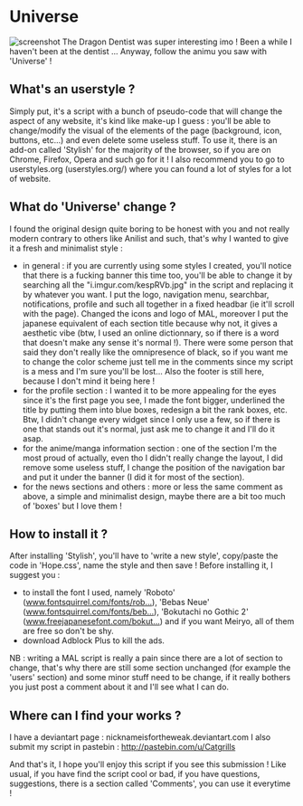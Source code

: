 # Universe

![screenshot](http://i.imgur.com/hzYfxUv.jpg)
The Dragon Dentist was super interesting imo ! Been a while I haven't been at the dentist ... Anyway, follow the animu you saw with 'Universe' !

What's an userstyle ?
-------------------------------

Simply put, it's a script with a bunch of pseudo-code that will change the aspect of any website, it's kind like make-up I guess : you'll be able to change/modify the visual of the elements of the page (background, icon, buttons, etc...) and even delete some useless stuff. To use it, there is an add-on called 'Stylish' for the majority of the browser, so if you are on Chrome, Firefox, Opera and such go for it ! I also recommend you to go to userstyles.org (userstyles.org/) where you can found a lot of styles for a lot of website.

What do 'Universe' change ? 
-------------------------------

 I found the original design quite boring to be honest with you and not really modern contrary to others like Anilist and such, that's why I wanted to give it a fresh and minimalist style :
- in general : if you are currently using some styles I created, you'll notice that there is a fucking banner this time too, you'll be able to change it by searching all the "i.imgur.com/kespRVb.jpg" in the script and replacing it by whatever you want. I put the logo, navigation menu, searchbar, notifications, profile and such all together in a fixed headbar (ie it'll scroll with the page). Changed the icons and logo of MAL, moreover I put the japanese equivalent of each section title because why not, it gives a aesthetic vibe (btw, I used an online dictionnary, so if there is a word that doesn't make any sense it's normal !). There were some person that said they don't really like the omnipresence of black, so if you want me to change the color scheme just tell me in the comments since my script is a mess and I'm sure you'll be lost... Also the footer is still here, because I don't mind it being here !
- for the profile section : I wanted it to be more appealing for the eyes since it's the first page you see, I made the font bigger, underlined the title by putting them into blue boxes, redesign a bit the rank boxes, etc. Btw, I didn't change every widget since I only use a few, so if there is one that stands out it's normal, just ask me to change it and I'll do it asap.
- for the anime/manga information section : one of the section I'm the most proud of actually, even tho I didn't really change the layout, I did remove some useless stuff, I change the position of the navigation bar and put it under the banner (I did it for most of the section).
- for the news sections and others : more or less the same comment as above, a simple and minimalist design, maybe there are a bit too much of 'boxes' but I love them !  

How to install it ?
-------------------------------
After installing 'Stylish', you'll have to 'write a new style', copy/paste the code in 'Hope.css', name the style and then save ! Before installing it, I suggest you :

* to install the font I used, namely 'Roboto' (www.fontsquirrel.com/fonts/rob…), 'Bebas Neue' (www.fontsquirrel.com/fonts/beb…), 'Bokutachi no Gothic 2' (www.freejapanesefont.com/bokut…) and if you want Meiryo, all of them are free so don't be shy.
* download Adblock Plus to kill the ads.

NB : writing a MAL script is really a pain since there are a lot of section to change, that's why there are still some section unchanged (for example the 'users' section) and some minor stuff need to be change, if it really bothers you just post a comment about it and I'll see what I can do.

Where can I find your works ?
-------------------------------
I have a deviantart page : nicknameisfortheweak.deviantart.com
I also submit my script in pastebin : http://pastebin.com/u/Catgrills

And that's it, I hope you'll enjoy this script if you see this submission ! Like usual, if you have find the script cool or bad, if you have questions, suggestions, there is a section called 'Comments', you can use it everytime !

